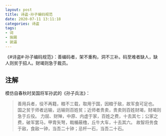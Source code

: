 ```yaml
---
layout: post
title: 诗盗·孙子编码规范
date: 2020-07-11 13:11:18
categories: 诗盗
tags:
- 词
- 挨踢
- 装逼
---
```

《#诗盗#·孙子编码规范》：善编码者，架不重构，洞不三补。码至难者缺人，缺人则贫于招人。财竭则急于裁员。

## 注解

模仿自春秋时吴国将军孙武的《孙子兵法》：

> 善用兵者，役不再籍，粮不三载，取用于国，因粮于敌，故军食可足也。
> 国之贫于师者远输，远输则百姓贫；近师者贵卖，贵卖则百姓财竭，财竭则急于丘役。
> 力屈、财殚，中原、内虚于家，百姓之费，十去其七；公家之费，破军罢马，甲胄矢弩，戟楯蔽橹，丘牛大车，十去其六。
> 故智将务食于敌，食敌一钟，当吾二十钟；忌杆一石，当吾二十石。